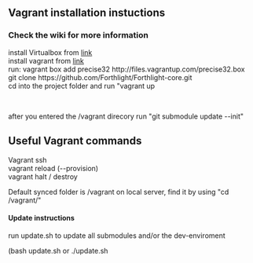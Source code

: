 <h2>Vagrant installation instuctions</h2>
<h3>Check the wiki for more information</h3>

<p>install Virtualbox from <a href="https://www.virtualbox.org/‎">link</a><br>
install vagrant from <a href="http://vagrantup.com">link</a><br>
run: vagrant box add precise32 http://files.vagrantup.com/precise32.box<br>
git clone https://github.com/Forthlight/Forthlight-core.git<br>
cd into the project folder and run "vagrant up</p><br>
<p>after you entered the /vagrant direcory run "git submodule update --init"

<h2>Useful Vagrant commands</h2>
<p>
Vagrant ssh <br>
vagrant reload (--provision)<br>
vagrant halt / destroy<br>
</p>
Default synced folder is /vagrant on local server, find it by using "cd /vagrant/"<br>


<h4>Update instructions</h4>
<p>run update.sh to update all submodules and/or the dev-enviroment</p>

<p>(bash update.sh or ./update.sh</p>

